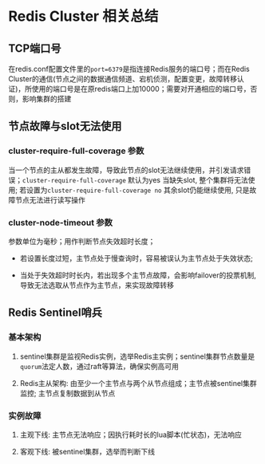 # Redis Cluster 相关总结

## TCP端口号

在redis.conf配置文件里的`port=6379`是指连接Redis服务的端口号；而在Redis Cluster的通信(节点之间的数据通信频道、宕机侦测，配置变更，故障转移认证)，所使用的端口号是在原redis端口上加10000；需要对开通相应的端口号，否则，影响集群的搭建

## 节点故障与slot无法使用

### cluster-require-full-coverage 参数

当一个节点的主从都发生故障，导致此节点的slot无法继续使用，并引发请求错误；`cluster-require-full-coverage` 默认为yes 当缺失slot, 整个集群将无法使用; 
若设置为`cluster-require-full-coverage no` 其余slot仍能继续使用, 只是故障节点无法进行读写操作

### cluster-node-timeout 参数

参数单位为毫秒；用作判断节点失效超时长度；

- 若设置长度过短，主节点处于慢查询时，容易被误认为主节点处于失效状态;

- 当处于失效超时时长内，若出现多个主节点故障，会影响failover的投票机制, 导致无法选取从节点作为主节点，来实现故障转移

## Redis Sentinel哨兵

### 基本架构

1. sentinel集群是监视Redis实例，选举Redis主实例；sentinel集群节点数量是`quorum`法定人数，通过raft等算法，确保实例高可用

2. Redis主从架构: 由至少一个主节点与两个从节点组成；主节点被sentinel集群监控; 主节点复制数据到从节点

### 实例故障

1. 主观下线: 主节点无法响应；因执行耗时长的lua脚本(忙状态)，无法响应

2. 客观下线: 被sentinel集群，选举而判断下线
